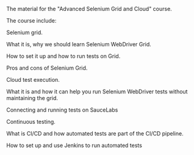 The material for the "Advanced Selenium Grid and Cloud" course.

The course include:

Selenium grid.

What it is, why we should learn Selenium WebDriver Grid.

How to set it up and how to run tests on Grid.

Pros and cons of Selenium Grid.

Cloud test execution.

What it is and how it can help you run Selenium WebDriver tests without maintaining the grid.

Connecting and running tests on SauceLabs

Continuous testing.

What is CI/CD and how automated tests are part of the CI/CD pipeline.

How to set up and use Jenkins to run automated tests